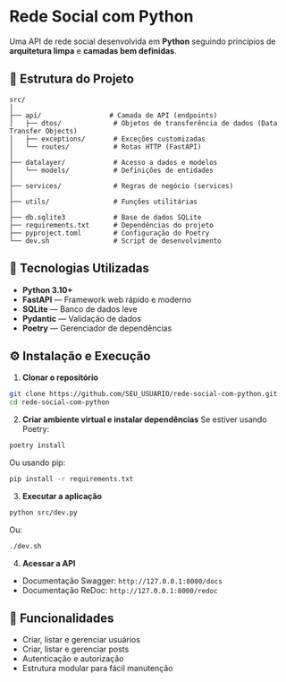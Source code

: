 # Rede Social com Python

Uma API de rede social desenvolvida em **Python** seguindo princípios de **arquitetura limpa** e **camadas bem definidas**.

## 📂 Estrutura do Projeto

```
src/
│
├── api/                 # Camada de API (endpoints)
│   ├── dtos/             # Objetos de transferência de dados (Data Transfer Objects)
│   ├── exceptions/       # Exceções customizadas
│   └── routes/           # Rotas HTTP (FastAPI)
│
├── datalayer/            # Acesso a dados e modelos
│   └── models/           # Definições de entidades
│
├── services/             # Regras de negócio (services)
│
├── utils/                # Funções utilitárias
│
├── db.sqlite3            # Base de dados SQLite
├── requirements.txt      # Dependências do projeto
├── pyproject.toml        # Configuração do Poetry
└── dev.sh                # Script de desenvolvimento
```

## 🚀 Tecnologias Utilizadas

* **Python 3.10+**
* **FastAPI** — Framework web rápido e moderno
* **SQLite** — Banco de dados leve
* **Pydantic** — Validação de dados
* **Poetry** — Gerenciador de dependências

## ⚙️ Instalação e Execução

1. **Clonar o repositório**

```bash
git clone https://github.com/SEU_USUARIO/rede-social-com-python.git
cd rede-social-com-python
```

2. **Criar ambiente virtual e instalar dependências**
   Se estiver usando Poetry:

```bash
poetry install
```

Ou usando pip:

```bash
pip install -r requirements.txt
```

3. **Executar a aplicação**

```bash
python src/dev.py
```

Ou:

```bash
./dev.sh
```

4. **Acessar a API**

* Documentação Swagger: `http://127.0.0.1:8000/docs`
* Documentação ReDoc: `http://127.0.0.1:8000/redoc`

## 📌 Funcionalidades

* Criar, listar e gerenciar usuários
* Criar, listar e gerenciar posts
* Autenticação e autorização
* Estrutura modular para fácil manutenção

